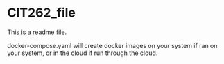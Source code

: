 # CIT262_file

This is a readme file.

docker-compose.yaml will create docker images on your system if ran on your system, or in the cloud if run through the cloud.

